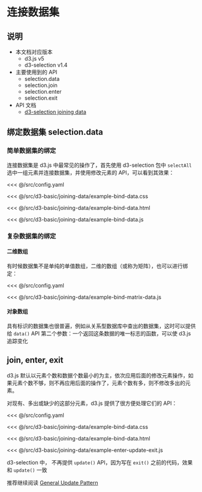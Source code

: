 # 连接数据集

## 说明
* 本文档对应版本
  * d3.js v5
  * d3-selection v1.4
* 主要使用到的 API
  * selection.data
  * selection.join
  * selection.enter
  * selection.exit
* API 文档
  * [d3-selection joining data](https://github.com/d3/d3-selection/blob/v1.4.0/README.md#joining-data)

## 绑定数据集 selection.data
### 简单数据集的绑定
连接数据集是 d3.js 中最常见的操作了，首先使用 d3-selection 包中 `selectAll` 选中一组元素并连接数据集，并使用修改元素的 API，可以看到其效果：

<CodeSandbox>

<<< @/src/config.yaml

<<< @/src/d3-basic/joining-data/example-bind-data.css

<<< @/src/d3-basic/joining-data/example-bind-data.html

<<< @/src/d3-basic/joining-data/example-bind-data.js

</CodeSandBox>

### 复杂数据集的绑定
#### 二维数组
有时候数据集不是单纯的单值数组，二维的数组（或称为矩阵），也可以进行绑定：

<CodeSandbox>

<<< @/src/config.yaml

<<< @/src/d3-basic/joining-data/example-bind-matrix-data.js

</CodeSandBox>

#### 对象数组
具有标识的数据集也很普遍，例如从关系型数据库中查出的数据集，这时可以提供给 `data()` API 第二个参数：一个返回这条数据的唯一标志的函数，可以使 d3.js 追踪变化


## join, enter, exit

d3.js 默认以元素个数和数据个数最小的为主，依次应用后面的修改元素操作，如果元素个数不够，则不再应用后面的操作了，元素个数有多，则不修改多出的元素。

对现有、多出或缺少的这部分元素，d3.js 提供了很方便处理它们的 API：

<CodeSandbox>

<<< @/src/config.yaml

<<< @/src/d3-basic/joining-data/example-bind-data.css

<<< @/src/d3-basic/joining-data/example-bind-data.html

<<< @/src/d3-basic/joining-data/example-enter-update-exit.js

</CodeSandBox>

d3-selection 中， 不再提供 `update()` API，因为写在 `exit()` 之前的代码，效果和 `update()` 一致

推荐继续阅读 [General Update Pattern](https://bl.ocks.org/mbostock/3808218)

